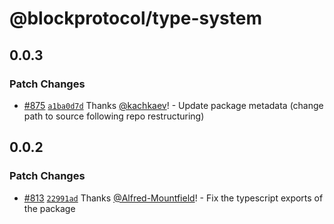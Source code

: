 # @blockprotocol/type-system

## 0.0.3

### Patch Changes

- [#875](https://github.com/blockprotocol/blockprotocol/pull/875) [`a1ba0d7d`](https://github.com/blockprotocol/blockprotocol/commit/a1ba0d7d17971ee30586a673ce3d4f5bee6e65d1) Thanks [@kachkaev](https://github.com/kachkaev)! - Update package metadata (change path to source following repo restructuring)

## 0.0.2

### Patch Changes

- [#813](https://github.com/blockprotocol/blockprotocol/pull/813) [`22991ad`](https://github.com/blockprotocol/blockprotocol/commit/22991ad7c63ad8683ce09f5a10743e481d6b474a) Thanks [@Alfred-Mountfield](https://github.com/Alfred-Mountfield)! - Fix the typescript exports of the package
